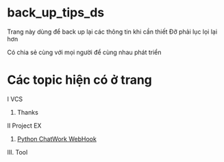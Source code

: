 # back_up_tips_ds

Trang này dùng để back up lại các thông tin khi cần thiết
Đỡ phải lục lọi lại hơn

Có chia sẻ cùng với mọi người để cùng nhau phát triển 


# Các topic hiện có ở trang

I VCS

1. Thanks

II Project EX
  
1. [Python ChatWork WebHook](https://tramdactrieu.github.io/back_up_tips_ds/projectEx/python-chatwork-webhook)

III. Tool
